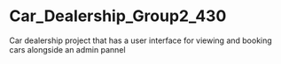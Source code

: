 # Car_Dealership_Group2_430
Car dealership project that has a user interface for viewing and booking cars alongside an admin pannel 
